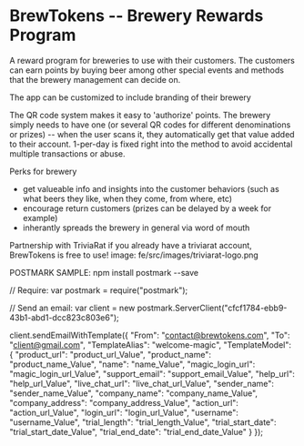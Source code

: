 # BrewTokens -- Brewery Rewards Program #

A reward program for breweries to use with their customers.  The customers can earn points by buying beer among other special events and methods that the brewery management can decide on. 

The app can be customized to include branding of their brewery

The QR code system makes it easy to 'authorize' points.  The brewery simply needs to have one (or several QR codes for different denominations or prizes) -- when the user scans it, they automatically get that value added to their account.  1-per-day is fixed right into the method to avoid accidental multiple transactions or abuse. 

Perks for brewery
- get valueable info and insights into the customer behaviors (such as what beers they like, when they come, from where, etc)
- encourage return customers (prizes can be delayed by a week for example)
- inherantly spreads the brewery in general via word of mouth


Partnership with TriviaRat
if you already have a triviarat account, BrewTokens is free to use!
image: fe/src/images/triviarat-logo.png


POSTMARK SAMPLE:
npm install postmark --save

// Require:
var postmark = require("postmark");

// Send an email:
var client = new postmark.ServerClient("cfcf1784-ebb9-43b1-abd1-dcc823c803e6");

client.sendEmailWithTemplate({
  "From": "contact@brewtokens.com",
  "To": "client@gmail.com",
  "TemplateAlias": "welcome-magic",
  "TemplateModel": {
    "product_url": "product_url_Value",
    "product_name": "product_name_Value",
    "name": "name_Value",
    "magic_login_url": "magic_login_url_Value",
    "support_email": "support_email_Value",
    "help_url": "help_url_Value",
    "live_chat_url": "live_chat_url_Value",
    "sender_name": "sender_name_Value",
    "company_name": "company_name_Value",
    "company_address": "company_address_Value",
    "action_url": "action_url_Value",
    "login_url": "login_url_Value",
    "username": "username_Value",
    "trial_length": "trial_length_Value",
    "trial_start_date": "trial_start_date_Value",
    "trial_end_date": "trial_end_date_Value"
  }
});
